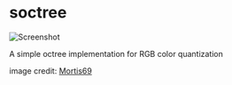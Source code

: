 soctree
======

![Screenshot](https://raw.githubusercontent.com/rubicks/soctree/master/images/octree.png)

A simple octree implementation for RGB color quantization

image credit: [Mortis69](https://github.com/Mortis69)

